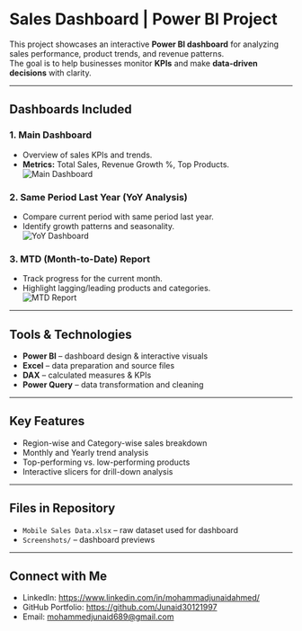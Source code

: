 # Sales Dashboard | Power BI Project

This project showcases an interactive **Power BI dashboard** for analyzing sales performance, product trends, and revenue patterns.  
The goal is to help businesses monitor **KPIs** and make **data-driven decisions** with clarity.

---

##  Dashboards Included

### 1. Main Dashboard  
- Overview of sales KPIs and trends.  
- **Metrics:** Total Sales, Revenue Growth %, Top Products.  
![Main Dashboard](https://github.com/Junaid30121997/Power-BI-Sales-Project/blob/main/Screenshot%202025-07-17%20155708.png)

### 2. Same Period Last Year (YoY Analysis)  
- Compare current period with same period last year.  
- Identify growth patterns and seasonality.  
![YoY Dashboard](https://github.com/Junaid30121997/Power-BI-Sales-Project/blob/main/Screenshot%202025-07-17%20155806.png)

### 3. MTD (Month-to-Date) Report  
- Track progress for the current month.  
- Highlight lagging/leading products and categories.  
![MTD Report](https://github.com/Junaid30121997/Power-BI-Sales-Project/blob/main/Screenshot%202025-07-17%20155846.png)

---

##  Tools & Technologies
- **Power BI** – dashboard design & interactive visuals  
- **Excel** – data preparation and source files  
- **DAX** – calculated measures & KPIs  
- **Power Query** – data transformation and cleaning  

---

##  Key Features
- Region-wise and Category-wise sales breakdown  
- Monthly and Yearly trend analysis  
- Top-performing vs. low-performing products  
- Interactive slicers for drill-down analysis  

---

##  Files in Repository
- `Mobile Sales Data.xlsx` – raw dataset used for dashboard   
- `Screenshots/` – dashboard previews  

---
## Connect with Me
- LinkedIn: https://www.linkedin.com/in/mohammadjunaidahmed/
- GitHub Portfolio: https://github.com/Junaid30121997
- Email: mohammedjunaid689@gmail.com



